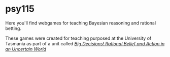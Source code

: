 # psy115
Here you'll find webgames for teaching Bayesian reasoning and rational betting.

These games were created for teaching purposed at the University of Tasmania as part of a unit called [*Big Decisions! Rational Belief and Action in an Uncertain World*](https://www.utas.edu.au/courses/chm/units/psy115-big-decisions!-rational-belief-and-action-in-an-uncertain-world)
